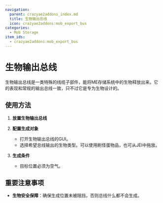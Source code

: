 ```yaml
---
navigation:
  parent: crazyae2addons_index.md
  title: 生物输出总线
  icon: crazyae2addons:mob_export_bus
categories:
  - Mob Storage
item_ids:
  - crazyae2addons:mob_export_bus
---
```

# 生物输出总线

生物输出总线是一类特殊的线缆子部件，能将ME存储系统中的生物释放出来。它的表现和常规的输出总线一致，只不过它是专为生物设计的。

## 使用方法

1. **放置生物输出总线**
2. **配置生成对象**
   - 打开生物输出总线的GUI。
   - 选择希望总线输出的生物类型。可以使用刷怪蛋物品，也可从JEI中拖放。

3. **生成条件**
   - 目标位置必须为空气。

## 重要注意事项

- **生物安全保障**：确保生成位置未被阻挡，否则总线什么都不会生成。